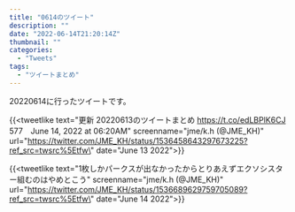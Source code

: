 ```yaml
---
title: "0614のツイート"
description: ""
date: "2022-06-14T21:20:14Z"
thumbnail: ""
categories:
  - "Tweets"
tags:
  - "ツイートまとめ"
---
```

20220614に行ったツイートです。
<!--more-->
{{<tweetlike text=\"更新 20220613のツイートまとめ https://t.co/edLBPlK6CJ 577　June 14, 2022 at 06:20AM\" screenname=\"jme/k.h (@JME_KH)\" url=\"https://twitter.com/JME_KH/status/1536458643297673225?ref_src=twsrc%5Etfw\" date=\"June 13 2022\">}}

{{<tweetlike text=\"1枚しかパークスが出なかったからとりあえずエクソシスター組むのはやめとこう\" screenname=\"jme/k.h (@JME_KH)\" url=\"https://twitter.com/JME_KH/status/1536689629759705089?ref_src=twsrc%5Etfw\" date=\"June 14 2022\">}}


